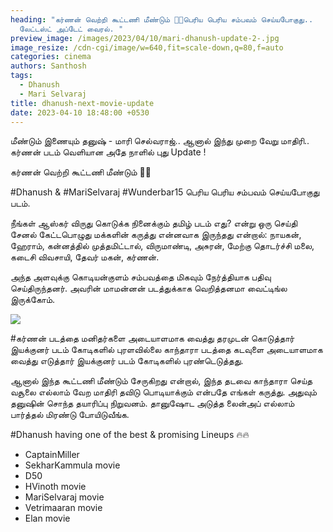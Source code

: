 ```yaml
---
heading: "கர்ணன் வெற்றி கூட்டணி மீண்டும் 🤩🔥பெரிய பெரிய சம்பவம் செய்யபோகுது..
  லேட்டஸ்ட் அப்டேட் வைரல். "
preview_image: /images/2023/04/10/mari-dhanush-update-2-.jpg
image_resize: /cdn-cgi/image/w=640,fit=scale-down,q=80,f=auto
categories: cinema
authors: Santhosh
tags:
  - Dhanush
  - Mari Selvaraj
title: dhanush-next-movie-update
date: 2023-04-10 18:48:00 +0530
---
```

மீண்டும் இணையும் தனுஷ் - மாரி செல்வராஜ்.. ஆனால் இந்து முறை வேறு மாதிரி.. கர்ணன் படம் வெளியான அதே நாளில் புது Update !

கர்ணன் வெற்றி கூட்டணி மீண்டும் 🤩🔥

\#Dhanush & #MariSelvaraj #Wunderbar15 பெரிய பெரிய சம்பவம் செய்யபோகுது படம்.

நீங்கள் ஆஸ்கர் விருது கொடுக்க நினைக்கும் தமிழ் படம் எது? என்று ஒரு செய்தி சேனல் கேட்டபொழுது மக்களின் கருத்து என்னவாக இருந்தது என்றால்:
நாயகன்,
ஹேராம்,
கன்னத்தில் முத்தமிட்டால்,
விருமாண்டி,
அசுரன்,
மேற்கு தொடர்ச்சி மலை,
கடைசி விவசாயி,
தேவர் மகன், 
கர்ணன்.

அந்த அளவுக்கு கொடியன்குளம் சம்பவத்தை மிகவும் நேர்த்தியாக பதிவு செய்திருந்தனர். அவரின் மாமன்னன் படத்துக்காக வெறித்தனமா வைட்டிங்ல இருக்கோம். 

![](/images/2023/04/10/mari-dhanush-update-1-.jpg)

\#கர்ணன் படத்தை
மனிதர்களை அடையாளமாக வைத்து
தரமுடன் கொடுத்தார் இயக்குனர்
படம் கோடிகளில் புரளவில்லை
காந்தாரா படத்தை கடவுளை அடையாளமாக வைத்து எடுத்தார்
இயக்குனர்
படம் கோடிகளில் புரண்டெடுத்தது.

ஆனால் இந்த கூட்டணி மீண்டும் சேருகிறது என்றால், இந்த தடவை காந்தாரா செய்த வசூலை எல்லாம் வேற மாதிரி தவிடு பொடியாக்கும் என்பதே எங்கள் கருத்து. அதுவும் தனுஷின் சொந்த தயாரிப்பு நிறுவனம். தானுஷோட அடுத்த லைன்அப் எல்லாம் பார்த்தல் மிரண்டு போயிடுவீங்க. 

\#Dhanush having one of the best & promising Lineups 🔥🔥

* CaptainMiller 
* SekharKammula movie
* D50 
* HVinoth movie
* MariSelvaraj movie
* Vetrimaaran movie 
* Elan movie